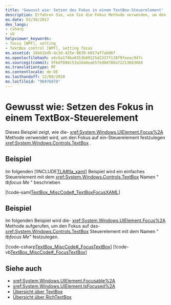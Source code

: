 ```yaml
---
title: 'Gewusst wie: Setzen des Fokus in einem TextBox-Steuerelement'
description: Erfahren Sie, wie Sie die Fokus Methode verwenden, um den Fokus auf ein Windows Presentation Foundation TextBox-Steuerelement festzulegen.
ms.date: 03/30/2017
dev_langs:
- csharp
- vb
helpviewer_keywords:
- focus [WPF], setting
- TextBox control [WPF], setting focus
ms.assetid: 24b61b45-dc2d-425e-9839-b017af7ab86f
ms.openlocfilehash: e4c6a174ba0353b89225d2337f138f9feeac947c
ms.sourcegitcommit: 9f6df084c53a3da0ea657ed0d708a72213683084
ms.translationtype: MT
ms.contentlocale: de-DE
ms.lasthandoff: 12/09/2020
ms.locfileid: "96976878"
---
```

# <a name="how-to-set-focus-in-a-textbox-control"></a>Gewusst wie: Setzen des Fokus in einem TextBox-Steuerelement
Dieses Beispiel zeigt, wie die- <xref:System.Windows.UIElement.Focus%2A> Methode verwendet wird, um den Fokus auf ein-Steuerelement festzulegen <xref:System.Windows.Controls.TextBox> .  
  
## <a name="example"></a>Beispiel  
 Im folgenden [!INCLUDE[TLA#tla_xaml](../../../includes/tlasharptla-xaml-md.md)] Beispiel wird ein einfaches Steuerelement mit dem <xref:System.Windows.Controls.TextBox> Namen " *tbfocus Me* " beschrieben  
  
 [!code-xaml[TextBox_MiscCode#_TextBoxFocusXAML](~/samples/snippets/csharp/VS_Snippets_Wpf/TextBox_MiscCode/CSharp/Window1.xaml#_textboxfocusxaml)]  
  
## <a name="example"></a>Beispiel  
 Im folgenden Beispiel wird die- <xref:System.Windows.UIElement.Focus%2A> Methode aufgerufen, um den Fokus auf das- <xref:System.Windows.Controls.TextBox> Steuerelement mit dem Namen " *tbfocus Me*" festzulegen.  
  
 [!code-csharp[TextBox_MiscCode#_FocusTextBox](~/samples/snippets/csharp/VS_Snippets_Wpf/TextBox_MiscCode/CSharp/Window1.xaml.cs#_focustextbox)]
 [!code-vb[TextBox_MiscCode#_FocusTextBox](~/samples/snippets/visualbasic/VS_Snippets_Wpf/TextBox_MiscCode/VisualBasic/Window1.xaml.vb#_focustextbox)]  
  
## <a name="see-also"></a>Siehe auch

- <xref:System.Windows.UIElement.Focusable%2A>
- <xref:System.Windows.UIElement.IsFocused%2A>
- [Übersicht über TextBox](textbox-overview.md)
- [Übersicht über RichTextBox](richtextbox-overview.md)
